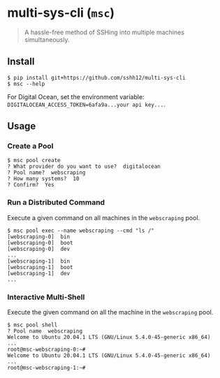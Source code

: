 # multi-sys-cli (`msc`)

> A hassle-free method of SSHing into multiple machines simultaneously.

## Install

```
$ pip install git+https://github.com/sshh12/multi-sys-cli
$ msc --help
```

For Digital Ocean, set the environment variable: `DIGITALOCEAN_ACCESS_TOKEN=6afa9a...your api key...`.

## Usage

### Create a Pool

```
$ msc pool create
? What provider do you want to use?  digitalocean
? Pool name?  webscraping
? How many systems?  10
? Confirm?  Yes
```

### Run a Distributed Command

Execute a given command on all machines in the `webscraping` pool.

```
$ msc pool exec --name webscraping --cmd "ls /"
[webscraping-0]  bin
[webscraping-0]  boot
[webscraping-0]  dev
...
[webscraping-1]  bin
[webscraping-1]  boot
[webscraping-1]  dev
...
```

### Interactive Multi-Shell

Execute the given command on all the machine in the `webscraping` pool.

```
$ msc pool shell
? Pool name  webscraping
Welcome to Ubuntu 20.04.1 LTS (GNU/Linux 5.4.0-45-generic x86_64)
...
root@msc-webscraping-0:~#
Welcome to Ubuntu 20.04.1 LTS (GNU/Linux 5.4.0-45-generic x86_64)
...
root@msc-webscraping-1:~#
```
